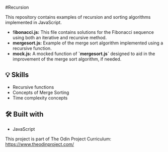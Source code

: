 #Recursion

This repository contains examples of recursion and sorting algorithms implemented in JavaScript.

<ul>
  <li>f<b>ibonacci.js:</b> This file contains solutions for the Fibonacci sequence using both an iterative and recursive method.</li>
  <li><b>mergesort.js:</b> Example of the merge sort algorithm implemented using a recursive function.</li>
  <li><b>mock.js:</b> A mocked function of <b>`mergesort.js`</b> designed to aid in the improvement of the merge sort algorithm, if needed.</li>
</ul>

<h2>💡 Skills </h2>
<ul>
  <li>Recursive functions</li>
  <li>Concepts of Merge Sorting</li>
  <li>Time complexity concepts</li>
</ul>

<h2>🛠️ Built with</h2>
<ul>
  <li>JavaScript</li>
</ul>

This project is part of The Odin Project Curriculum: https://www.theodinproject.com/
